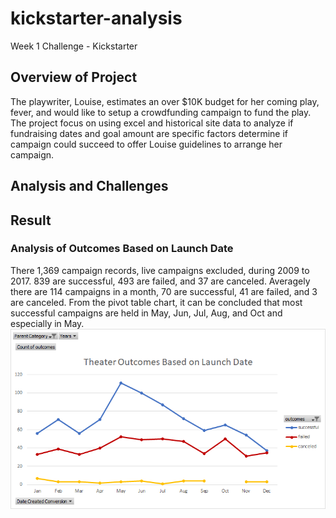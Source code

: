 # kickstarter-analysis
Week 1 Challenge - Kickstarter
## Overview of Project
The playwriter, Louise, estimates an over $10K budget for her coming play, fever, and would like to setup a crowdfunding campaign to fund the play. The project focus on using excel and historical site data to analyze if fundraising dates and goal amount are specific factors determine if campaign could succeed to offer Louise guidelines to arrange her campaign.
## Analysis and Challenges
## Result
### Analysis of Outcomes Based on Launch Date
There 1,369 campaign records, live campaigns excluded, during 2009 to 2017. 839 are successful, 493 are failed, and 37 are canceled. Averagely there are 114 campaigns in a month, 70 are successful, 41 are failed, and 3 are canceled. From the pivot table chart, it can be concluded that most successful campaigns are held in May, Jun, Jul, Aug, and Oct and especially in May. 
![Theater_Outcomes_vs_Launch](./resources/Theater_Outcomes_vs_Launch.png)
